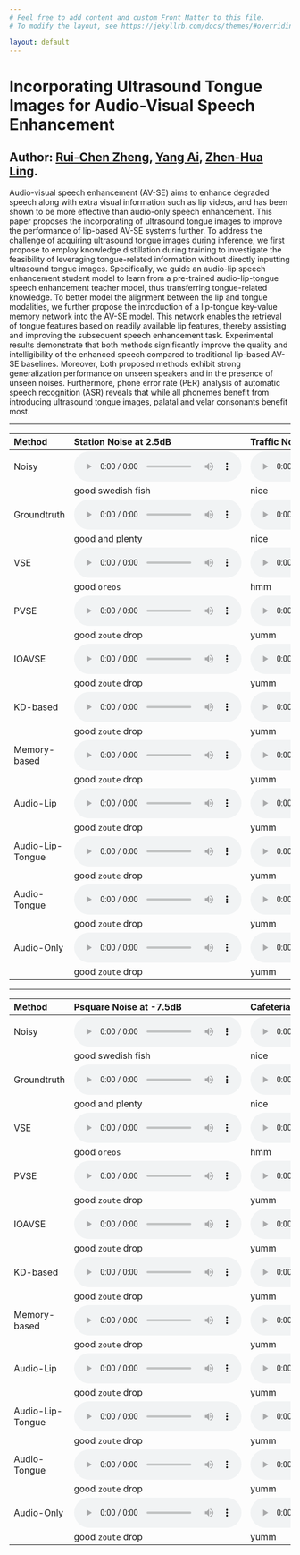 ```yaml
---
# Feel free to add content and custom Front Matter to this file.
# To modify the layout, see https://jekyllrb.com/docs/themes/#overriding-theme-defaults

layout: default
---
```


# Incorporating Ultrasound Tongue Images for Audio-Visual Speech Enhancement

## Author: [Rui-Chen Zheng](https://zhengrachel.github.io/), [Yang Ai](http://staff.ustc.edu.cn/~yangai/), [Zhen-Hua Ling](http://staff.ustc.edu.cn/~zhling/#!index.md).

Audio-visual speech enhancement (AV-SE) aims to enhance degraded speech along with extra visual information such as lip videos, and has been shown to be more effective than audio-only speech enhancement. This paper proposes the incorporating of ultrasound tongue images to improve the performance of lip-based AV-SE systems further. To address the challenge of acquiring ultrasound tongue images during inference, we first propose to employ knowledge distillation during training to investigate the feasibility of leveraging tongue-related information without directly inputting ultrasound tongue images. Specifically, we guide an audio-lip speech enhancement student model to learn from a pre-trained audio-lip-tongue speech enhancement teacher model, thus transferring tongue-related knowledge. To better model the alignment between the lip and tongue modalities, we further propose the introduction of a lip-tongue key-value memory network into the AV-SE model. This network enables the retrieval of tongue features based on readily available lip features, thereby assisting and improving the subsequent speech enhancement task. Experimental results demonstrate that both methods significantly improve the quality and intelligibility of the enhanced speech compared to traditional lip-based AV-SE baselines. Moreover, both proposed methods exhibit strong generalization performance on unseen speakers and in the presence of unseen noises. Furthermore, phone error rate (PER) analysis of automatic speech recognition (ASR) reveals that while all phonemes benefit from introducing ultrasound tongue images, palatal and velar consonants benefit most.

* * *

| Method           | Station Noise at 2.5dB | Traffic Noise at -2.5dB |
|:-----------------|:-----------------------|:------------------------|
| Noisy            |<audio  src="audio/62me-019_xaud-noisy_2.5_station.wav" controls="controls"></audio >|<audio  src="audio/01fi-016_xaud-noisy_-2.5_traffic.wav" controls="controls"></audio >|
|                  | good swedish fish | nice  |
| Groundtruth      |<audio  src="audio/62me-019_xaud-gt_2.5_station.wav" controls="controls"></audio >|<audio  src="audio/01fi-016_xaud-gt_-2.5_traffic.wav" controls="controls"></audio >|
|                  | good and plenty   | nice  |
| VSE              |<audio  src="audio/62me-019_xaud-vse_2.5_station.wav" controls="controls"></audio >|<audio  src="audio/01fi-016_xaud-vse_-2.5_traffic.wav" controls="controls"></audio >|
|                  | good `oreos`      | hmm   |
| PVSE             |<audio  src="audio/62me-019_xaud-pvse_2.5_station.wav" controls="controls"></audio >|<audio  src="audio/01fi-016_xaud-pvse_-2.5_traffic.wav" controls="controls"></audio >|
|                  | good `zoute` drop | yumm  |
| IOAVSE           |<audio  src="audio/62me-019_xaud-ioavse_2.5_station.wav" controls="controls"></audio >|<audio  src="audio/01fi-016_xaud-ioavse_-2.5_traffic.wav" controls="controls"></audio >|
|                  | good `zoute` drop | yumm  |
| KD-based         |<audio  src="audio/62me-019_xaud-kd_2.5_station.wav" controls="controls"></audio >|<audio  src="audio/01fi-016_xaud-kd_-2.5_traffic.wav" controls="controls"></audio >|
|                  | good `zoute` drop | yumm  |
| Memory-based     |<audio  src="audio/62me-019_xaud-memory_2.5_station.wav" controls="controls"></audio >|<audio  src="audio/01fi-016_xaud-memory_-2.5_traffic.wav" controls="controls"></audio >|
|                  | good `zoute` drop | yumm  |
| Audio-Lip        |<audio  src="audio/62me-019_xaud-lip_2.5_station.wav" controls="controls"></audio >|<audio  src="audio/01fi-016_xaud-lip_-2.5_traffic.wav" controls="controls"></audio >|
|                  | good `zoute` drop | yumm  |
| Audio-Lip-Tongue |<audio  src="audio/62me-019_xaud-lip_tongue_2.5_station.wav" controls="controls"></audio >|<audio  src="audio/01fi-016_xaud-lip_tongue_-2.5_traffic.wav" controls="controls"></audio >|
|                  | good `zoute` drop | yumm  |
| Audio-Tongue     |<audio  src="audio/62me-019_xaud-tongue_2.5_station.wav" controls="controls"></audio >|<audio  src="audio/01fi-016_xaud-tongue_-2.5_traffic.wav" controls="controls"></audio >|
|                  | good `zoute` drop | yumm  |
| Audio-Only       |<audio  src="audio/62me-019_xaud-ao_2.5_station.wav" controls="controls"></audio >|<audio  src="audio/01fi-016_xaud-ao_-2.5_traffic.wav" controls="controls"></audio >|
|                  | good `zoute` drop | yumm  |

* * *

| Method           | Psquare Noise at -7.5dB | Cafeteria Noise at -7.5dB |
|:-----------------|:-----------------------|:------------------------|
| Noisy            |<audio  src="audio/80me-059_aud-noisy_-7.5_psquare.wav" controls="controls"></audio >|<audio  src="audio/50ms-184_aud-noisy_-7.5_cafeteria.wav" controls="controls"></audio >|
|                  | good swedish fish | nice  |
| Groundtruth      |<audio  src="audio/80me-059_aud-gt_-7.5_psquare.wav" controls="controls"></audio >|<audio  src="audio/50ms-184_aud-gt_-7.5_cafeteria.wav" controls="controls"></audio >|
|                  | good and plenty   | nice  |
| VSE              |<audio  src="audio/80me-059_aud-vse_-7.5_psquare.wav" controls="controls"></audio >|<audio  src="audio/50ms-184_aud-vse_-7.5_cafeteria.wav" controls="controls"></audio >|
|                  | good `oreos`      | hmm   |
| PVSE             |<audio  src="audio/80me-059_aud-pvse_-7.5_psquare.wav" controls="controls"></audio >|<audio  src="audio/50ms-184_aud-pvse_-7.5_cafeteria.wav" controls="controls"></audio >|
|                  | good `zoute` drop | yumm  |
| IOAVSE           |<audio  src="audio/80me-059_aud-ioavse_-7.5_psquare.wav" controls="controls"></audio >|<audio  src="audio/50ms-184_aud-ioavse_-7.5_cafeteria.wav" controls="controls"></audio >|
|                  | good `zoute` drop | yumm  |
| KD-based         |<audio  src="audio/80me-059_aud-kd_-7.5_psquare.wav" controls="controls"></audio >|<audio  src="audio/50ms-184_aud-kd_-7.5_cafeteria.wav" controls="controls"></audio >|
|                  | good `zoute` drop | yumm  |
| Memory-based     |<audio  src="audio/80me-059_aud-memory_-7.5_psquare.wav" controls="controls"></audio >|<audio  src="audio/50ms-184_aud-memory_-7.5_cafeteria.wav" controls="controls"></audio >|
|                  | good `zoute` drop | yumm  |
| Audio-Lip        |<audio  src="audio/80me-059_aud-lip_-7.5_psquare.wav" controls="controls"></audio >|<audio  src="audio/50ms-184_aud-lip_-7.5_cafeteria.wav" controls="controls"></audio >|
|                  | good `zoute` drop | yumm  |
| Audio-Lip-Tongue |<audio  src="audio/80me-059_aud-lip_tongue_-7.5_psquare.wav" controls="controls"></audio >|<audio  src="audio/50ms-184_aud-lip_tongue_-7.5_cafeteria.wav" controls="controls"></audio >|
|                  | good `zoute` drop | yumm  |
| Audio-Tongue     |<audio  src="audio/80me-059_aud-tongue_-7.5_psquare.wav" controls="controls"></audio >|<audio  src="audio/50ms-184_aud-tongue_-7.5_cafeteria.wav" controls="controls"></audio >|
|                  | good `zoute` drop | yumm  |
| Audio-Only       |<audio  src="audio/80me-059_aud-ao_-7.5_psquare.wav" controls="controls"></audio >|<audio  src="audio/50ms-184_aud-ao_-7.5_cafeteria.wav" controls="controls"></audio >|
|                  | good `zoute` drop | yumm  |


